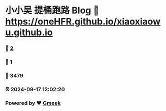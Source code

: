 # 小小吴 提桶跑路 Blog :link: https://oneHFR.github.io/xiaoxiaowu.github.io 
### :page_facing_up: [2](https://oneHFR.github.io/xiaoxiaowu.github.io/tag.html) 
### :speech_balloon: 1 
### :hibiscus: 3479 
### :alarm_clock: 2024-09-17 12:02:20 
### Powered by :heart: [Gmeek](https://github.com/Meekdai/Gmeek)
